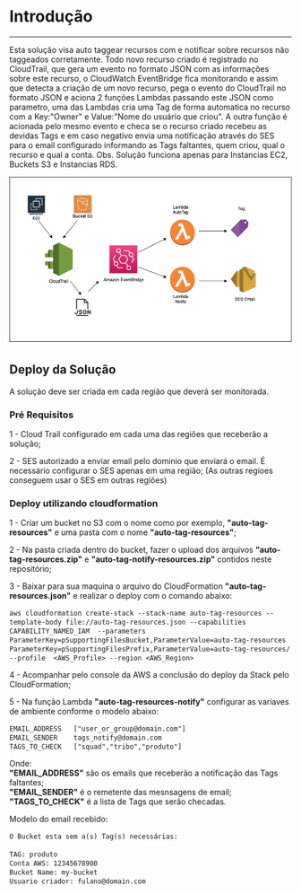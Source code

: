 # Introdução
-----

Esta solução visa auto taggear recursos com e notificar sobre recursos não taggeados corretamente. Todo novo recurso criado é registrado no CloudTrail, que gera um evento no formato JSON com as informações sobre este recurso, o CloudWatch EventBridge fica monitorando e assim que detecta a criação de um novo recurso, pega o evento do CloudTrail no formato JSON e aciona 2 funções Lambdas passando este JSON como parametro, uma das Lambdas cria uma Tag de forma automatica no recurso com a Key:"Owner" e Value:"Nome do usuário que criou". A outra função é acionada pelo mesmo evento e checa se o recurso criado recebeu as devidas Tags e em caso negativo envia uma notificação através do SES para o email configurado informando as Tags faltantes, quem criou, qual o recurso e qual a conta.
Obs. Solução funciona apenas para Instancias EC2, Buckets S3 e Instancias RDS.

![Auto TAG Notify](./autotag.png)

## Deploy da Solução

A solução deve ser criada em cada região que deverá ser monitorada.

### Pré Requisitos
1 - Cloud Trail configurado em cada uma das regiões que receberão a solução;

2 - SES autorizado a enviar email pelo dominio que enviará o email.
É necessário configurar o SES apenas em uma região; (As outras regioes conseguem usar o SES em outras regiões)

### Deploy utilizando cloudformation

1 - Criar um bucket no S3 com o nome como por exemplo, **"auto-tag-resources"** e uma pasta com o nome **"auto-tag-resources"**;

2 - Na pasta criada dentro do bucket, fazer o upload dos arquivos **"auto-tag-resources.zip"** e **"auto-tag-notify-resources.zip"** contidos neste repositório;

3 - Baixar para sua maquina o arquivo do CloudFormation **"auto-tag-resources.json"** e realizar o deploy com o comando abaixo:

```
aws cloudformation create-stack --stack-name auto-tag-resources --template-body file://auto-tag-resources.json --capabilities CAPABILITY_NAMED_IAM  --parameters ParameterKey=pSupportingFilesBucket,ParameterValue=auto-tag-resources ParameterKey=pSupportingFilesPrefix,ParameterValue=auto-tag-resources/ --profile  <AWS_Profile> --region <AWS_Region>
```
4 - Acompanhar pelo console da AWS a conclusão do deploy da Stack pelo CloudFormation;

5 - Na função Lambda **"auto-tag-resources-notify"** configurar as variaves de ambiente conforme o modelo abaixo:

```
EMAIL_ADDRESS	["user_or_group@domain.com"]
EMAIL_SENDER	tags_notify@domain.com
TAGS_TO_CHECK	["squad","tribo","produto"]
```

Onde: <br>
    **"EMAIL_ADDRESS"** são os emails que receberão a notificação das Tags faltantes;<br>
    **"EMAIL_SENDER"** é o remetente das mesnsagens de email;<br>
    **"TAGS_TO_CHECK"** é a lista de Tags que serão checadas.<br>

Modelo do email recebido:
```
O Bucket esta sem a(s) Tag(s) necessárias:

TAG: produto
Conta AWS: 12345678900
Bucket Name: my-bucket
Usuario criador: fulano@domain.com
```
